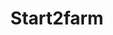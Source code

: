 ---
layout: work
permalink: /project/s2f
keyword: work
title: Start2farm
logo: /img/s2f/s2f-logo.png
logo-alt: Start2farm logo
hero: /img/s2f/s2f-hero.jpg
hero-alt: Close-up shot of wheat grass growing in a field.
funding: USDA, NIFA, National Agriculture Library, and the Farm Bureau
year: 2011&mdash;2013
link:  http://newfarmers.usda.gov
link-print: start2farm.gov (retired)
role-1: Brand Strategist
role-2: UX Designer
role-3: Front-End Developer
two-1: /img/s2f/s2f-ipad-1.png
two-1-alt: Start2farm on iPad
two-2: /img/s2f/s2f-ipad-2.png
two-2-alt: Start2farm on iPad
bio-1: In 2011 we began working with the USDA to design and develop Start2Farm.gov&#58; an online database connecting beginning farmers and ranchers with available programs and resources.
bio-2: Our Drupal site managed complicated taxomonies and faceted search (using <a href="http://lucene.apache.org/solr/">Solr</a>) in order to provide a smart and easy-to-access aggregation of farming and ranching resources.
bio-3: In 2015, the site content was merged into the USDA's newfarmers.usda.gov.
three: /img/s2f/s2f-desktop.png
three-alt: Start2farm home page on a desktop
colorClass: s2f
---